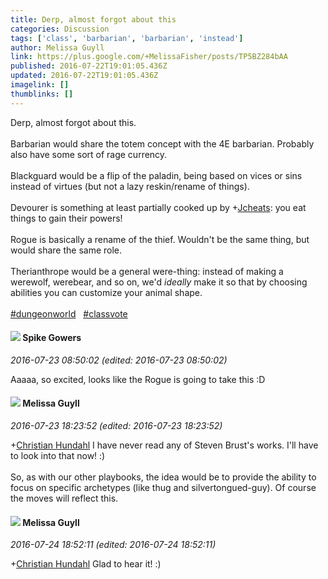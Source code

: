 ```yaml
---
title: Derp, almost forgot about this
categories: Discussion
tags: ['class', 'barbarian', 'barbarian', 'instead']
author: Melissa Guyll
link: https://plus.google.com/+MelissaFisher/posts/TP5BZ284bAA
published: 2016-07-22T19:01:05.436Z
updated: 2016-07-22T19:01:05.436Z
imagelink: []
thumblinks: []
---
```


Derp, almost forgot about this.<br /><br />Barbarian would share the totem concept with the 4E barbarian. Probably also have some sort of rage currency.<br /><br />Blackguard would be a flip of the paladin, being based on vices or sins instead of virtues (but not a lazy reskin/rename of things).<br /><br />Devourer is something at least partially cooked up by <span class="proflinkWrapper"><span class="proflinkPrefix">+</span><a class="proflink" href="https://plus.google.com/109607886513986535717" oid="109607886513986535717">Jcheats</a></span>: you eat things to gain their powers!<br /><br />Rogue is basically a rename of the thief. Wouldn&#39;t be the same thing, but would share the same role.<br /><br />Therianthrope would be a general were-thing: instead of making a werewolf, werebear, and so on, we&#39;d <i>ideally</i> make it so that by choosing abilities you can customize your animal shape.<br /><br /> <a rel="nofollow" class="ot-hashtag" href="https://plus.google.com/s/%23dungeonworld/posts">#dungeonworld</a>    <a rel="nofollow" class="ot-hashtag" href="https://plus.google.com/s/%23classvote/posts">#classvote</a>  
<div id='comment z13lz5tozmyzsdr4x04cgfbyivnlsfyhov00k'>
  <h4><img src='{{site.baseurl}}//images/avatars/105661963793197538310_photo.jpg'> Spike Gowers</h4>
      <p><cite>2016-07-23 08:50:02 (edited: 2016-07-23 08:50:02)</cite></p>
        <p>Aaaaa, so excited, looks like the Rogue is going to take this :D</p>
</div>
        

<div id='comment z13lz5tozmyzsdr4x04cgfbyivnlsfyhov00k'>
  <h4><img src='{{site.baseurl}}//images/avatars/104623400813415689503_photo.jpg'> Melissa Guyll</h4>
      <p><cite>2016-07-23 18:23:52 (edited: 2016-07-23 18:23:52)</cite></p>
        <p><span class="proflinkWrapper"><span class="proflinkPrefix">+</span><a class="proflink" href="https://plus.google.com/104858891792555602177" oid="104858891792555602177">Christian Hundahl</a></span> I have never read any of Steven Brust&#39;s works. I&#39;ll have to look into that now! :) <br /><br />So, as with our other playbooks, the idea would be to provide the ability to focus on specific archetypes (like thug and silvertongued-guy). Of course the moves will reflect this.</p>
</div>
        

<div id='comment z13lz5tozmyzsdr4x04cgfbyivnlsfyhov00k'>
  <h4><img src='{{site.baseurl}}//images/avatars/104623400813415689503_photo.jpg'> Melissa Guyll</h4>
      <p><cite>2016-07-24 18:52:11 (edited: 2016-07-24 18:52:11)</cite></p>
        <p><span class="proflinkWrapper"><span class="proflinkPrefix">+</span><a class="proflink" href="https://plus.google.com/104858891792555602177" oid="104858891792555602177">Christian Hundahl</a></span> Glad to hear it! :)</p>
</div>
        